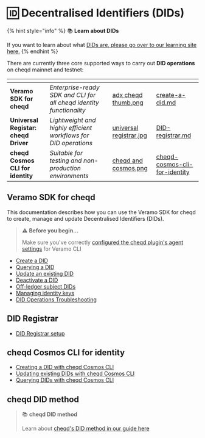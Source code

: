 # 🆔 Decentralised Identifiers (DIDs)

{% hint style="info" %}
:books: **Learn about DIDs**

If you want to learn about what [DIDs are, please go over to our learning site here.](https://learn.cheqd.io/overview/introduction-to-decentralised-identity/what-is-a-verifiable-credential-vc)
{% endhint %}

There are currently three core supported ways to carry out **DID operations** on cheqd mainnet and testnet:

<table data-view="cards"><thead><tr><th></th><th></th><th></th><th data-hidden data-card-cover data-type="files"></th><th data-hidden data-card-target data-type="content-ref"></th></tr></thead><tbody><tr><td><strong>Veramo SDK for cheqd</strong></td><td><em>Enterprise-ready SDK and CLI for all cheqd identity functionality</em></td><td><em></em></td><td><a href="../../.gitbook/assets/adx cheqd thumb.png">adx cheqd thumb.png</a></td><td><a href="create-a-did.md">create-a-did.md</a></td></tr><tr><td><strong>Universal Registar: cheqd Driver</strong></td><td><em>Lightweight and highly efficient workflows for DID operations</em></td><td></td><td><a href="../../.gitbook/assets/universal registrar.jpg">universal registrar.jpg</a></td><td><a href="../DID-registrar.md">DID-registrar.md</a></td></tr><tr><td><strong>cheqd Cosmos CLI for identity</strong></td><td><em>Suitable for testing and non-production environments</em></td><td><em></em></td><td><a href="../../.gitbook/assets/cheqd and cosmos.png">cheqd and cosmos.png</a></td><td><a href="../../advanced-features-and-alternatives/cheqd-cosmos-cli-for-identity/">cheqd-cosmos-cli-for-identity</a></td></tr></tbody></table>

## Veramo SDK for cheqd

This documentation describes how you can use the Veramo SDK for cheqd to create, manage and update Decentralised Identifiers (DIDs).

> ⚠️ **Before you begin...**
>
> Make sure you've correctly [configured the cheqd plugin's agent settings](../../guides/software-development-kits-sdks/veramo-sdk-for-cheqd/setup-cli.md) for Veramo CLI

* [Create a DID](create-a-did.md)
* [Querying a DID](query-did.md)
* [Update an existing DID](update-did.md)
* [Deactivate a DID](deactivate-a-did.md)
* [Off-ledger subject DIDs](create-subject-did.md)
* [Managing identity keys](identity-key-handling.md)
* [DID Operations Troubleshooting](did-operations-troubleshooting.md)

## DID Registrar

* [DID Registrar setup](../DID-registrar.md)

## cheqd Cosmos CLI for identity

* [Creating a DID with cheqd Cosmos CLI](../../advanced-features-and-alternatives/cheqd-cosmos-cli-for-identity/create-did.md)
* [Updating existing DIDs with cheqd Cosmos CLI](../../advanced-features-and-alternatives/cheqd-cosmos-cli-for-identity/update-and-manage-did-document.md)
* [Querying DIDs with cheqd Cosmos CLI](../../advanced-features-and-alternatives/cheqd-cosmos-cli-for-identity/query-did-and-did-document.md)

## cheqd DID method

> :books: **cheqd DID method**
>
> Learn about [cheqd's DID method in our guide here](https://docs.cheqd.io/node/architecture/adr-list/adr-002-cheqd-did-method)
